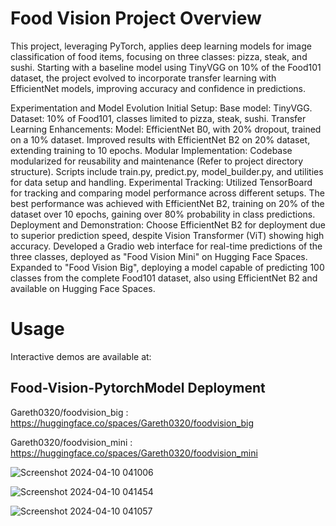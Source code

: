# Food Vision Project Overview
This project, leveraging PyTorch, applies deep learning models for image classification of food items, focusing on three classes: pizza, steak, and sushi. Starting with a baseline model using TinyVGG on 10% of the Food101 dataset, the project evolved to incorporate transfer learning with EfficientNet models, improving accuracy and confidence in predictions.

Experimentation and Model Evolution
Initial Setup:
Base model: TinyVGG.
Dataset: 10% of Food101, classes limited to pizza, steak, sushi.
Transfer Learning Enhancements:
Model: EfficientNet B0, with 20% dropout, trained on a 10% dataset.
Improved results with EfficientNet B2 on 20% dataset, extending training to 10 epochs.
Modular Implementation:
Codebase modularized for reusability and maintenance (Refer to project directory structure).
Scripts include train.py, predict.py, model_builder.py, and utilities for data setup and handling.
Experimental Tracking:
Utilized TensorBoard for tracking and comparing model performance across different setups.
The best performance was achieved with EfficientNet B2, training on 20% of the dataset over 10 epochs, gaining over 80% probability in class predictions.
Deployment and Demonstration:
Choose EfficientNet B2 for deployment due to superior prediction speed, despite Vision Transformer (ViT) showing high accuracy.
Developed a Gradio web interface for real-time predictions of the three classes, deployed as "Food Vision Mini" on Hugging Face Spaces.
Expanded to "Food Vision Big", deploying a model capable of predicting 100 classes from the complete Food101 dataset, also using EfficientNet B2 and available on Hugging Face Spaces.

# Usage
Interactive demos are available at:

## Food-Vision-PytorchModel Deployment

Gareth0320/foodvision_big : https://huggingface.co/spaces/Gareth0320/foodvision_big

Gareth0320/foodvision_mini : https://huggingface.co/spaces/Gareth0320/foodvision_mini 

![Screenshot 2024-04-10 041006](https://github.com/Junying123/food-vision-pytorch/assets/92530725/b2b854d1-e41f-4ee8-b568-c050bd2cb8a1)

![Screenshot 2024-04-10 041454](https://github.com/Junying123/food-vision-pytorch/assets/92530725/1972c4e6-267b-46e9-be15-6a68f595f32a)

![Screenshot 2024-04-10 041057](https://github.com/Junying123/food-vision-pytorch/assets/92530725/c4a7e8a3-3984-428a-bbc4-04842ace9352)
